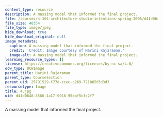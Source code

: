 ```yaml
---
content_type: resource
description: A massing model that informed the final project.
file: /courses/4-104-architecture-studio-intentions-spring-2005/d41d064885601a17901695eaf5c3c2f7_4.jpg
file_size: 40354
file_type: image/jpeg
hide_download: true
hide_download_original: null
image_metadata:
  caption: A massing model that informed the final project.
  credit: 'Credit: Image courtesy of Harini Rajaraman.'
  image-alt: A massing model that informed the final project.
learning_resource_types: []
license: https://creativecommons.org/licenses/by-nc-sa/4.0/
ocw_type: OCWImage
parent_title: Harini Rajaraman
parent_type: CourseSection
parent_uid: 25791529-f77d-ccec-c269-721085d3d3d3
resourcetype: Image
title: 4.jpg
uid: d41d0648-8560-1a17-9016-95eaf5c3c2f7
---
```

A massing model that informed the final project.